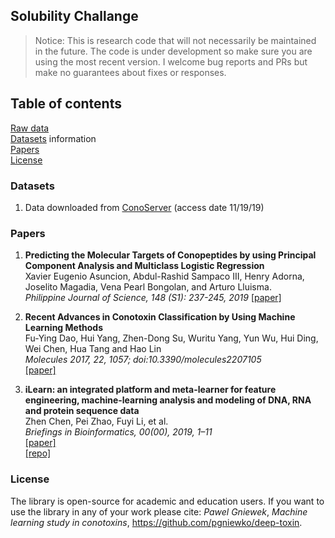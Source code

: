 ## Solubility Challange       

>Notice: This is research code that will not necessarily be maintained in the future.
>The code is under development so make sure you are using the most recent version.
>I welcome bug reports and PRs but make no guarantees about fixes or responses.

## Table of contents       

[Raw data](#data-preparation-and-model-training)           
[Datasets](#datasets) information        
[Papers](#papers)    
[License](#license)

### Datasets      
1.  Data downloaded from [ConoServer](http://www.conoserver.org/?page=download) (access date 11/19/19)      


### Papers
1. **Predicting the Molecular Targets of Conopeptides by using Principal Component Analysis
and Multiclass Logistic Regression**           
Xavier Eugenio Asuncion, Abdul-Rashid Sampaco III, Henry Adorna, Joselito Magadia, Vena Pearl Bongolan, and Arturo Lluisma.      
*Philippine Journal of Science, 148 (S1): 237-245, 2019*
[[paper]](http://philjournalsci.dost.gov.ph/images/pdf/special_issue/148_S1/predicting_molecular_targets_.pdf)    

2. **Recent Advances in Conotoxin Classification by Using Machine Learning Methods**           
Fu-Ying Dao, Hui Yang, Zhen-Dong Su, Wuritu Yang, Yun Wu, Hui Ding, Wei Chen, Hua Tang and Hao Lin       
*Molecules 2017, 22, 1057; doi:10.3390/molecules2207105*      
[[paper]](https://www.mdpi.com/1420-3049/22/7/1057)       

3. **iLearn: an integrated platform and meta-learner for feature engineering, 
machine-learning analysis and modeling of DNA, RNA and protein sequence data**        
Zhen Chen, Pei Zhao, Fuyi Li, et al.          
*Briefings in Bioinformatics, 00(00), 2019, 1–11*      
[[paper]](https://academic.oup.com/bib/advance-article-abstract/doi/10.1093/bib/bbz041/5475015?redirectedFrom=fulltext)        
[[repo]](https://github.com/Superzchen/iLearn)        


### License
The library is open-source for academic and education users. If you want to use the library in any of your work please cite: *Pawel Gniewek*, _Machine learning study in conotoxins_, https://github.com/pgniewko/deep-toxin.        


